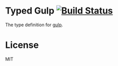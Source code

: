 # Typed Gulp [![Build Status](https://travis-ci.org/types/npm-gulp.svg?branch=master)](https://travis-ci.org/types/npm-gulp)
The type definition for [gulp](https://github.com/gulpjs/gulp).

# License
MIT
